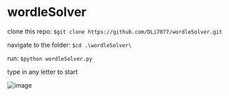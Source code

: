 # wordleSolver
clone this repo: `$git clone https://github.com/DLi7077/wordleSolver.git`

navigate to the folder: `$cd .\wordleSolver\`

run: 
`$python wordleSolver.py`

type in any letter to start

![image](https://user-images.githubusercontent.com/51217000/182011820-ba541b12-545d-4347-8a2f-fb27a3d74e6d.png)

